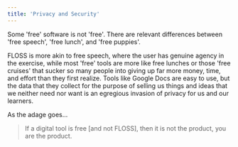 ```yaml
---
title: 'Privacy and Security'
---
```


Some 'free' software is not 'free'. There are relevant differences between 'free speech', 'free lunch', and 'free puppies'.

FLOSS is more akin to free speech, where the user has genuine agency in the exercise, while most 'free' tools are more like free lunches or those 'free cruises' that sucker so many people into giving up far more money, time, and effort than they first realize. Tools like Google Docs are easy to use, but the data that they collect for the purpose of selling us things and ideas that we neither need nor want is an egregious invasion of privacy for us and our learners.

As the adage goes...
> If a digital tool is free [and not FLOSS], then it is not the product, you are the product.
